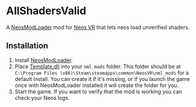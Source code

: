 # AllShadersValid

A [NeosModLoader](https://github.com/zkxs/NeosModLoader) mod for [Neos VR](https://neos.com/) that lets neos load unverified shaders.

## Installation
1. Install [NeosModLoader](https://github.com/zkxs/NeosModLoader).
1. Place [Template.dll](https://github.com/eia485/NeosAllShadersValid/releases/latest/download/AllShadersValid.dll) into your `nml_mods` folder. This folder should be at `C:\Program Files (x86)\Steam\steamapps\common\NeosVR\nml_mods` for a default install. You can create it if it's missing, or if you launch the game once with NeosModLoader installed it will create the folder for you.
1. Start the game. If you want to verify that the mod is working you can check your Neos logs.